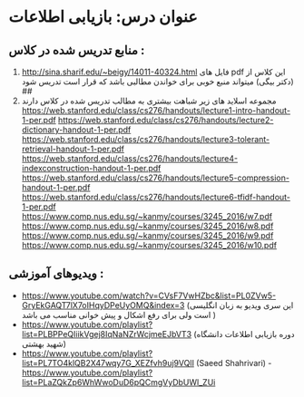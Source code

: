 # عنوان درس: بازیابی اطلاعات


## منابع تدریس شده در کلاس :
1. http://sina.sharif.edu/~beigy/14011-40324.html فایل های pdf این کلاس از (دکتر بیگی) میتواند منبع خوبی برای خواندن مطالبی باشد که قرار است تدریس شود ##  
2. مجموعه اسلاید های زیر شباهت بیشتری به مطالب تدریس شده در کلاس دارند 
    https://web.stanford.edu/class/cs276/handouts/lecture1-intro-handout-1-per.pdf
    https://web.stanford.edu/class/cs276/handouts/lecture2-dictionary-handout-1-per.pdf
    https://web.stanford.edu/class/cs276/handouts/lecture3-tolerant-retrieval-handout-1-per.pdf
    https://web.stanford.edu/class/cs276/handouts/lecture4-indexconstruction-handout-1-per.pdf
    https://web.stanford.edu/class/cs276/handouts/lecture5-compression-handout-1-per.pdf
    https://web.stanford.edu/class/cs276/handouts/lecture6-tfidf-handout-1-per.pdf
    https://www.comp.nus.edu.sg/~kanmy/courses/3245_2016/w7.pdf
    https://www.comp.nus.edu.sg/~kanmy/courses/3245_2016/w8.pdf
    https://www.comp.nus.edu.sg/~kanmy/courses/3245_2016/w9.pdf
    https://www.comp.nus.edu.sg/~kanmy/courses/3245_2016/w10.pdf
## ویدیوهای آموزشی :
- https://www.youtube.com/watch?v=CVsF7VwHZbc&list=PL0ZVw5-GryEkGAQT7lX7oIHqyDPeUyOMQ&index=3 (این سری ویدیو به زبان انگلیسی است ولی برای رفع اشکال و پیش خوانی مناسب می باشد )
- https://www.youtube.com/playlist?list=PLBPPeQIiikVgej8IqNaNZrWcjmeEJbVT3 (دوره بازیابی اطلاعات دانشگاه شهید بهشتی) 
- https://www.youtube.com/playlist?list=PL7TO4klQB2X47wqy7G_XEZfvh9uj9VQlI (Saeed Shahrivari)
-https://www.youtube.com/playlist?list=PLaZQkZp6WhWwoDuD6pQCmgVyDbUWl_ZUi




